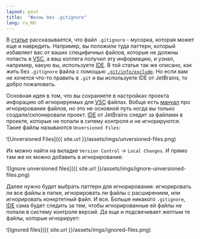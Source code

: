 ```yaml
---
layout: post
title:  "Жизнь без .gitignore"
lang: ru_RU
---
```


В [статье](https://hackernoon.com/exclude-files-from-git-without-committing-changes-to-gitignore-986fa712e78d)
рассказывается, что файл `.gitignore` - мусорка, которая может еще и навредить. Например, вы положили туда паттерн,
который избавляет вас от ваших специфичных файлов, которые не должны попасть в 
[VSC](https://en.wikipedia.org/wiki/Version_control), а ваш коллега получил эту информацию, и узнал, 
например, какую вы, используете [IDE](https://en.wikipedia.org/wiki/IDE). В той статье так же описано,
как жить без `.gitignore` файла с помощью 
[`.git/info/exclude`](https://help.github.com/articles/ignoring-files/#explicit-repository-excludes). Но если вам 
не хочется что-то править в `.git` и вы используете IDE от JetBrains, то добро пожаловать.

Основная идея в том, что вы сохраняете в настройках проекта инфорацию об игнорируемых для 
[VSC](https://en.wikipedia.org/wiki/Version_control) файлах. Вобще есть 
[мануал](https://www.jetbrains.com/help/idea/configuring-ignored-files.html) про игнорирование файлов,
но это не основной путь когда вы только создали/склонировали проект. [IDE](https://en.wikipedia.org/wiki/IDE)
от JetBrains следит за файлами в проекте, которые не попали в ситему контроля и не игнорируются. 
Такие файлы называются `Unversioned Files`:
 
![Unversioned Files]({{ site.url }}/assets/imgs/unversioned-files.png)

Их можно найти на вкладке `Version Control` -> `Local Changes`. И прямо там же их можно добавить в игнорирование:

![Ignore unversioned files]({{ site.url }}/assets/imgs/ignore-unversioned-files.png)

Далее нужно будет выбрать паттерн для игнорирования: игнорировать ли все файлы в папке, 
игнорировать ли файлы с расширением, или игнорировать конкртетный файл. И все. Больше никакого `.gitignore`, 
[IDE](https://en.wikipedia.org/wiki/IDE) сама будет следить за тем, чтобы игнорированные ей файлы не попали
в систему контроля версий. Да еще и подсвечивает желтым те файлы, которые игнорирует:

![Ignored files]({{ site.url }}/assets/imgs/ignored-files.png)
